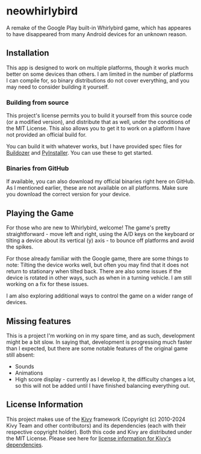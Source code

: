 # neowhirlybird
A remake of the Google Play built-in Whirlybird game, which has appeares to
have disappeared from many Android devices for an unknown reason.

## Installation

This app is designed to work on multiple platforms, though it works much
better on some devices than others. I am limited in the number of platforms I
can compile for, so binary distributions do not cover everything, and you may
need to consider building it yourself.

### Building from source

This project's license permits you to build it yourself from this source code
(or a modified version), and distribute that as well, under the conditions of the MIT License. This also allows you to
get it to work on a platform I have not provided an official build for.

You can build it with whatever works, but I have provided spec files for
[Buildozer](https://github.com/kivy/buildozer) and
[PyInstaller](https://pyinstaller.org/). You can use these to get started.

### Binaries from GitHub

If available, you can also download my official binaries right here on GitHub.
As I mentioned earlier, these are not available on all platforms. Make sure
you download the correct version for your device.

## Playing the Game

For those who are new to Whirlybird, welcome! The game's pretty
straightforward - move left and right, using the A/D keys on the keyboard or 
tilting a device about its vertical (y) axis - to bounce off platforms and
avoid the spikes.

For those already familiar with the Google game, there are some things to
note: Tilting the device works well, but often you may find that it does not
return to stationary when tilted back. There are also some issues if the
device is rotated in other ways, such as when in a turning vehicle. I am still
working on a fix for these issues.

I am also exploring additional ways to control the game on a wider range of
devices.

## Missing features

This is a project I'm working on in my spare time, and as such, development
might be a bit slow.
In saying that, development is progressing much faster than I expected, but
there are some notable features of the original game still absent:
* Sounds
* Animations
* High score display - currently as I develop it, the difficulty changes a
lot, so this will not be added until I have finished balancing everything out.

## License Information

This project makes use of the [Kivy](https://kivy.org/) framework (Copyright
(c) 2010-2024 Kivy Team and other contributors) and its dependencies (each
with their respective copyright holder). Both this code and Kivy are
distributed under the MIT License. Please see here for
[license information for Kivy's dependencies](https://kivy.org/doc/stable/guide/licensing.html).

